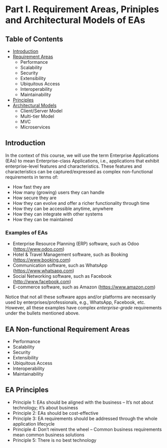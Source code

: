 # Part I. Requirement Areas, Priniples and Architectural Models of EAs
## Table of Contents
- [Introduction](#introduction)
- [Requirement Areas](#requirement-areas)
  - Performance
  - Scalability
  - Security
  - Extensibility
  - Ubiquitous Access
  - Interoperability
  - Maintainability
- [Principles](#principles)
- [Architectural Models](#architectural-models)
  - Client/Server Model
  - Multi-tier Model
  - MVC
  - Microservices

## Introduction
In the context of this course, we will use the term Enterprise Applications (EAs) to mean Enterprise-class Applications, i.e., applications that exhibit enterprise-level features and characteristics. These features and characteristics can be captured/expressed as complex non-functional requirements in terms of:
- How fast they are
- How many (growing) users they can handle
- How secure they are
- How they can evolve and offer a richer functionality through time
- How they can be accessible anytime, anywhere
- How they can integrate with other systems
- How they can be maintained
### Examples of EAs
- Enterprise Resource Planning (ERP) software, such as Odoo (https://www.odoo.com)
- Hotel & Travel Management software, such as Booking (https://www.booking.com)
- Communication software, such as WhatsApp (https://www.whatsapp.com)
- Social Networking software, such as Facebook (http://www.facebook.com)
- E-commerce software, such as Amazon (https://www.amazon.com)

Notice that not all these software apps and/or platforms are necessarily used by enterprises/professionals, e.g., WhatsApp, Facebook, etc. However, all these examples have complex *enterprise-grade* requirements under the bullets mentioned above.

## EA Non-functional Requirement Areas
- Performance
- Scalability
- Security
- Extensibility
- Ubiquitous Access
- Interoperability
- Maintainability

## EA Principles
- Principle 1: EAs should be aligned with the business – It’s not about technology; it’s about business
- Principle 2: EAs should be cost-effective
- Principle 3: EA requirements should be addressed through the whole application lifecycle
- Principle 4: Don’t reinvent the wheel – Common business requirements mean common business solutions
- Principle 5: There is no best technology
